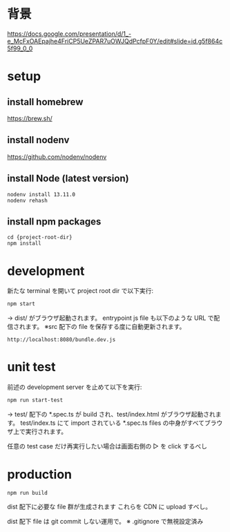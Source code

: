 # 背景

https://docs.google.com/presentation/d/1_-e_McFxOAEpajhe4FriCP5UeZPAR7uOWJQdPcfpF0Y/edit#slide=id.g5f864c5f99_0_0

# setup

## install homebrew

https://brew.sh/

## install nodenv

https://github.com/nodenv/nodenv

## install Node (latest version)

```
nodenv install 13.11.0
nodenv rehash
```

## install npm packages

```
cd {project-root-dir}
npm install
```

# development

新たな terminal を開いて project root dir で以下実行:

```sh
npm start
```

→ dist/ がブラウザ起動されます。
entrypoint js file も以下のような URL で配信されます。
※src 配下の file を保存する度に自動更新されます。

```
http://localhost:8080/bundle.dev.js
```

# unit test

前述の development server を止めて以下を実行:

```sh
npm run start-test
```

→ test/ 配下の \*.spec.ts が build され、test/index.html がブラウザ起動されます。
test/index.ts にて import されている \*.spec.ts files の中身がすべてブラウザ上で実行されます。

任意の test case だけ再実行したい場合は画面右側の ▷ を click するべし

# production

```
npm run build
```

dist 配下に必要な file 群が生成されます
これらを CDN に upload すべし。

dist 配下 file は git commit しない運用で。
※ .gitignore で無視設定済み
